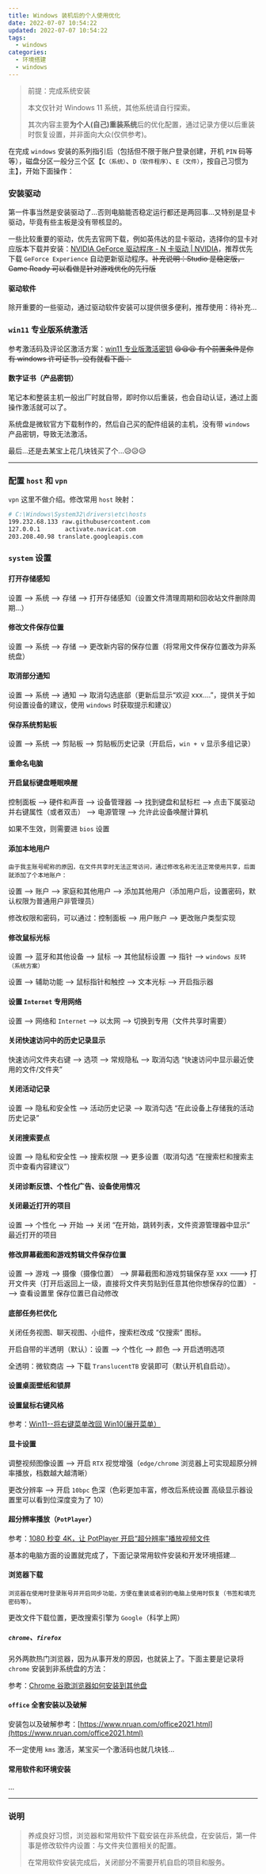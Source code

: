 ```yaml
---
title: Windows 装机后的个人使用优化
date: 2022-07-07 10:54:22
updated: 2022-07-07 10:54:22
tags:
  - windows
categories:
  - 环境搭建
  - windows
---
```


<div class="warning">

> 前提：完成系统安装
>
> 本文仅针对 Windows 11 系统，其他系统请自行探索。
>
> 其次内容主要**为个人(自己)重装系统**后的优化配置，通过记录方便以后重装时恢复设置，并非面向大众(仅供参考)。

</div>

在完成 `windows` 安装的系列指引后（包括但不限于账户登录创建，开机 `PIN` 码等等），磁盘分区一般分三个区【`C（系统）`、`D（软件程序）`、`E（文件）`，按自己习惯为主】，开始下面操作：

<!-- more -->

### 安装驱动

第一件事当然是安装驱动了...否则电脑能否稳定运行都还是两回事...又特别是显卡驱动，毕竟有些主板是没有带核显的。

一些比较重要的驱动，优先去官网下载，例如英伟达的显卡驱动，选择你的显卡对应版本下载并安装：[NVIDIA GeForce 驱动程序 - N 卡驱动 | NVIDIA](https://www.nvidia.cn/geforce/drivers/)，推荐优先下载 `GeForce Experience` 自动更新驱动程序。~~补充说明：Studio 是稳定版，Game Ready 可以看做是针对游戏优化的先行版~~

#### 驱动软件

除开重要的一些驱动，通过驱动软件安装可以提供很多便利，推荐使用：待补充...

### `win11` 专业版系统激活

参考激活码及评论区激活方案：[win11 专业版激活密钥](https://zhuanlan.zhihu.com/p/637930518) ~~😫😫😫 有个前置条件是你有 windows 许可证书，没有就看下面：~~

#### 数字证书（产品密钥）

笔记本和整装主机一般出厂时就自带，即时你以后重装，也会自动认证，通过上面操作激活就可以了。

系统盘是微软官方下载制作的，然后自己买的配件组装的主机，没有带 `windows` 产品密钥，导致无法激活。

最后...还是去某宝上花几块钱买了个...😥😥😥

---

### 配置 `host` 和 `vpn`

`vpn` 这里不做介绍。修改常用 `host` 映射：

```bash
# C:\Windows\System32\drivers\etc\hosts
199.232.68.133 raw.githubusercontent.com
127.0.0.1       activate.navicat.com
203.208.40.98 translate.googleapis.com
```

### `system` 设置

#### 打开存储感知

设置 --> 系统 --> 存储 --> 打开存储感知（设置文件清理周期和回收站文件删除周期...）

#### 修改文件保存位置

设置 --> 系统 --> 存储 --> 更改新内容的保存位置（将常用文件保存位置改为非系统盘）

#### 取消部分通知

设置 --> 系统 --> 通知 --> 取消勾选底部（更新后显示“欢迎 xxx....”，提供关于如何设置设备的建议，使用 `windows` 时获取提示和建议）

#### 保存系统剪贴板

设置 --> 系统 --> 剪贴板 --> 剪贴板历史记录（开启后，`win + v` 显示多组记录）

#### 重命名电脑

#### 开启鼠标键盘睡眠唤醒

控制面板 --> 硬件和声音 --> 设备管理器 --> 找到键盘和鼠标栏 --> 点击下属驱动并右键属性（或者双击） --> 电源管理 --> 允许此设备唤醒计算机

如果不生效，则需要进 `bios` 设置

#### 添加本地用户

`由于我主账号昵称的原因，在文件共享时无法正常访问，通过修改名称无法正常使用共享，后面就添加了个本地账户：`

设置 --> 账户 --> 家庭和其他用户 --> 添加其他用户（添加用户后，设置密码，默认权限为普通用户非管理员）

修改权限和密码，可以通过：控制面板 --> 用户账户 --> 更改账户类型实现

#### 修改鼠标光标

设置 --> 蓝牙和其他设备 --> 鼠标 --> 其他鼠标设置 --> 指针 --> `windows 反转（系统方案）`

设置 --> 辅助功能 --> 鼠标指针和触控 --> 文本光标 --> 开启指示器

#### 设置 `Internet` 专用网络

设置 --> 网络和 `Internet` --> 以太网 --> 切换到专用（文件共享时需要）

#### 关闭快速访问中的历史记录显示

快速访问文件夹右键 --> 选项 --> 常规隐私 --> 取消勾选 “快速访问中显示最近使用的文件/文件夹”

#### 关闭活动记录

设置 --> 隐私和安全性 --> 活动历史记录 --> 取消勾选 “在此设备上存储我的活动历史记录”

#### 关闭搜索要点

设置 --> 隐私和安全性 --> 搜索权限 --> 更多设置（取消勾选 “在搜索栏和搜索主页中查看内容建议”）

#### 关闭诊断反馈、个性化广告、设备使用情况

#### 关闭最近打开的项目

设置 --> 个性化 --> 开始 --> 关闭 “在开始，跳转列表，文件资源管理器中显示” 最近打开的项目

#### 修改屏幕截图和游戏剪辑文件保存位置

设置 --> 游戏 --> 摄像（摄像位置） --> 屏幕截图和游戏剪辑保存至 xxx ---> 打开文件夹（打开后返回上一级，直接将文件夹剪贴到任意其他你想保存的位置） ---> 查看设置里 保存位置已自动修改

#### 底部任务栏优化

关闭任务视图、聊天视图、小组件，搜索栏改成 “仅搜索” 图标。

开启自带的半透明（默认）：设置 --> 个性化 --> 颜色 --> 开启透明选项

全透明：微软商店 --> 下载 `TranslucentTB` 安装即可（默认开机自启动）。

#### 设置桌面壁纸和锁屏

#### 设置鼠标右键风格

参考：[Win11--将右键菜单改回 Win10(展开菜单）](https://blog.51cto.com/knifeedge/5340751)

#### 显卡设置

调整视频图像设置 --> 开启 `RTX` 视觉增强（`edge/chrome` 浏览器上可实现超原分辨率播放，档数越大越清晰）

更改分辨率 --> 开启 `10bpc` 色深（色彩更加丰富，修改后系统设置 高级显示器设置里可以看到位深度变为了 10）

#### 超分辨率播放（`PotPlayer`）

参考：[1080 秒变 4K，让 PotPlayer 开启“超分辨率”播放视频文件](https://www.163.com/dy/article/HV5VD0UV0552IHUJ.html)

基本的电脑方面的设置就完成了，下面记录常用软件安装和开发环境搭建...

#### 浏览器下载

`浏览器在使用时登录账号并开启同步功能，方便在重装或者别的电脑上使用时恢复（书签和填充密码等）。`

更改文件下载位置，更改搜索引擎为 `Google`（科学上网）

##### `chrome`、`firefox`

另外两款热门浏览器，因为从事开发的原因，也就装上了。下面主要是记录将 `chrome` 安装到非系统盘的方法：

参考：[Chrome 谷歌浏览器如何安装到其他盘](https://www.cnblogs.com/litstar/p/12763157.html)

#### `office` 全套安装以及破解

安装包以及破解参考：[https://www.nruan.com/office2021.html](https://www.nruan.com/office2021.html)

不一定使用 `kms` 激活，某宝买一个激活码也就几块钱...

#### 常用软件和环境安装

...

---

### 说明

<div class="info">

> 养成良好习惯，浏览器和常用软件下载安装在非系统盘，在安装后，第一件事是修改软件内设置：与文件夹位置相关的配置。
>
> 在常用软件安装完成后，关闭部分不需要开机自启的项目和服务。

</div>
